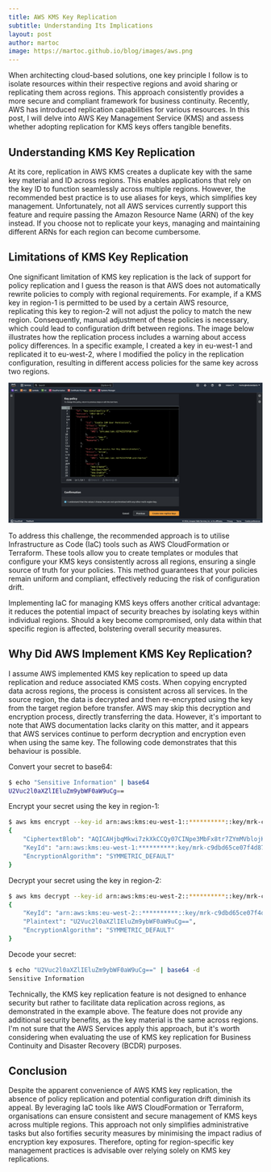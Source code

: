 ```yaml
---
title: AWS KMS Key Replication
subtitle: Understanding Its Implications
layout: post
author: martoc
image: https://martoc.github.io/blog/images/aws.png
---
```


When architecting cloud-based solutions, one key principle I follow is to isolate resources within their respective regions and avoid sharing or replicating them across regions. This approach consistently provides a more secure and compliant framework for business continuity. Recently, AWS has introduced replication capabilities for various resources. In this post, I will delve into AWS Key Management Service (KMS) and assess whether adopting replication for KMS keys offers tangible benefits.

## Understanding KMS Key Replication

At its core, replication in AWS KMS creates a duplicate key with the same key material and ID across regions. This enables applications that rely on the key ID to function seamlessly across multiple regions. However, the recommended best practice is to use aliases for keys, which simplifies key management. Unfortunately, not all AWS services currently support this feature and require passing the Amazon Resource Name (ARN) of the key instead. If you choose not to replicate your keys, managing and maintaining different ARNs for each region can become cumbersome.

## Limitations of KMS Key Replication

One significant limitation of KMS key replication is the lack of support for policy replication and I guess the reason is that AWS does not automatically rewrite policies to comply with regional requirements. For example, if a KMS key in region-1 is permitted to be used by a certain AWS resource, replicating this key to region-2 will not adjust the policy to match the new region. Consequently, manual adjustment of these policies is necessary, which could lead to configuration drift between regions. The image below illustrates how the replication process includes a warning about access policy differences. In a specific example, I created a key in eu-west-1 and replicated it to eu-west-2, where I modified the policy in the replication configuration, resulting in different access policies for the same key across two regions.

![KMS Key Replication](/blog/images/kms-replication.png)

To address this challenge, the recommended approach is to utilise Infrastructure as Code (IaC) tools such as AWS CloudFormation or Terraform. These tools allow you to create templates or modules that configure your KMS keys consistently across all regions, ensuring a single source of truth for your policies. This method guarantees that your policies remain uniform and compliant, effectively reducing the risk of configuration drift.

Implementing IaC for managing KMS keys offers another critical advantage: it reduces the potential impact of security breaches by isolating keys within individual regions. Should a key become compromised, only data within that specific region is affected, bolstering overall security measures.

## Why Did AWS Implement KMS Key Replication?

I assume AWS implemented KMS key replication to speed up data replication and reduce associated KMS costs. When copying encrypted data across regions, the process is consistent across all services. In the source region, the data is decrypted and then re-encrypted using the key from the target region before transfer. AWS may skip this decryption and encryption process, directly transferring the data. However, it's important to note that AWS documentation lacks clarity on this matter, and it appears that AWS services continue to perform decryption and encryption even when using the same key. The following code demonstrates that this behaviour is possible.

Convert your secret to base64:

```bash
$ echo "Sensitive Information" | base64
U2Vuc2l0aXZlIEluZm9ybWF0aW9uCg==
```

Encrypt your secret using the key in region-1:

```bash
$ aws kms encrypt --key-id arn:aws:kms:eu-west-1::**********::key/mrk-c9dbd65ce07f4d878e20557cdfc19dda --plaintext "U2Vuc2l0aXZlIEluZm9ybWF0aW9uCg==" --region eu-west-1
{
    "CiphertextBlob": "AQICAHjbqMkwi7zkXkCCQy07CINpe3MbFx8tr7ZYmMVblojKMAE4evln/lRkw4A2MVLq3sAeAAAAdDByBgkqhkiG9w0BBwagZTBjAgEAMF4GCSqGSIb3DQEHATAeBglghkgBZQMEAS4wEQQMvboDoLAfBuFHyAJgAgEQgDFBFxciV9cKWgY6w2zfGvVwgf1WzjDFmphyuOAFz82/paMRcUIPJ/+ZhSbVVhAkri27",
    "KeyId": "arn:aws:kms:eu-west-1:**********:key/mrk-c9dbd65ce07f4d878e20557cdfc19dda",
    "EncryptionAlgorithm": "SYMMETRIC_DEFAULT"
}
```

Decrypt your secret using the key in region-2:

```bash
$ aws kms decrypt --key-id arn:aws:kms:eu-west-2::**********::key/mrk-c9dbd65ce07f4d878e20557cdfc19dda --ciphertext-blob AQICAHjbqMkwi7zkXkCCQy07CINpe3MbFx8tr7ZYmMVblojKMAE4evln/lRkw4A2MVLq3sAeAAAAdDByBgkqhkiG9w0BBwagZTBjAgEAMF4GCSqGSIb3DQEHATAeBglghkgBZQMEAS4wEQQMvboDoLAfBuFHyAJgAgEQgDFBFxciV9cKWgY6w2zfGvVwgf1WzjDFmphyuOAFz82/paMRcUIPJ/+ZhSbVVhAkri27 --region eu-west-2
{
    "KeyId": "arn:aws:kms:eu-west-2::**********::key/mrk-c9dbd65ce07f4d878e20557cdfc19dda",
    "Plaintext": "U2Vuc2l0aXZlIEluZm9ybWF0aW9uCg==",
    "EncryptionAlgorithm": "SYMMETRIC_DEFAULT"
}
```

Decode your secret:

```bash
$ echo "U2Vuc2l0aXZlIEluZm9ybWF0aW9uCg==" | base64 -d 
Sensitive Information
```

Technically, the KMS key replication feature is not designed to enhance security but rather to facilitate data replication across regions, as demonstrated in the example above. The feature does not provide any additional security benefits, as the key material is the same across regions. I'm not sure that the AWS Services apply this approach, but it's worth considering when evaluating the use of KMS key replication for Business Continuity and Disaster Recovery (BCDR) purposes.

## Conclusion

Despite the apparent convenience of AWS KMS key replication, the absence of policy replication and potential configuration drift diminish its appeal. By leveraging IaC tools like AWS CloudFormation or Terraform, organisations can ensure consistent and secure management of KMS keys across multiple regions. This approach not only simplifies administrative tasks but also fortifies security measures by minimising the impact radius of encryption key exposures. Therefore, opting for region-specific key management practices is advisable over relying solely on KMS key replications.

